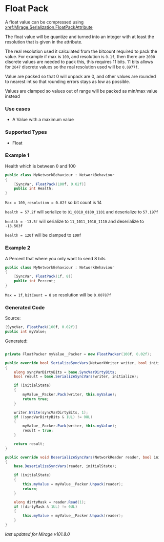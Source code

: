 # Float Pack

A float value can be compressed using <xref:Mirage.Serialization.FloatPackAttribute> 

The float value will be quantize and turned into an integer with at least the resolution that is given in the attribute.

The real resolution used it calculated from the bitcount required to pack the value. For example if max is `100`, and resolution is `0.1f`, then there are `2000` discrete values are needed to pack this, this requires 11 bits. 11 bits allows for `2047` discrete values so the real resolution used will be `0.0977f`.

Value are packed so that 0 will unpack are 0, and other values are rounded to nearest int so that rounding errors stays as low as possible.

Values are clamped so values out of range will be packed as min/max value instead

### Use cases

- A Value with a maximum value

### Supported Types

- Float

### Example 1

Health which is between 0 and 100

```cs
public class MyNetworkBehaviour : NetworkBehaviour 
{
    [SyncVar, FloatPack(100f, 0.02f)]
    public int Health;
}
```

`Max = 100`, `resolution = 0.02f` so bit count is 14

`health = 57.2f` will serialize to `01_0010_0100_1101` and deserialize to `57.197f`

`health = -13.5f` will serialize to `11_1011_1010_1110` and deserialize to `-13.503f`

`health = 120f` will be clamped to `100f`


### Example 2

A Percent that where you only want to send 8 bits

```cs
public class MyNetworkBehaviour : NetworkBehaviour 
{
    [SyncVar, FloatPack(1f, 8)]
    public int Percent;
}
```

`Max = 1f`, `bitCount = 8` so resolution will be `0.00787f`

### Generated Code

Source:
```cs 
[SyncVar, FloatPack(100f, 0.02f)]
public int myValue;
```

Generated:
```cs

private FloatPacker myValue__Packer = new FloatPacker(100f, 0.02f);

public override bool SerializeSyncVars(NetworkWriter writer, bool initialState)
{
    ulong syncVarDirtyBits = base.SyncVarDirtyBits;
    bool result = base.SerializeSyncVars(writer, initialize);

    if (initialState) 
    {
        myValue__Packer.Pack(writer, this.myValue);
        return true;
    }

    writer.Write(syncVarDirtyBits, 1);
    if ((syncVarDirtyBits & 1UL) != 0UL)
    {
        myValue__Packer.Pack(writer, this.myValue);
        result = true;
    }

    return result;
}

public override void DeserializeSyncVars(NetworkReader reader, bool initialState)
{
    base.DeserializeSyncVars(reader, initialState);

    if (initialState)
    {
        this.myValue = myValue__Packer.Unpack(reader);
        return;
    }

    ulong dirtyMask = reader.Read(1);
    if ((dirtyMask & 1UL) != 0UL)
    {
        this.myValue = myValue__Packer.Unpack(reader);
    }
}
```

*last updated for Mirage v101.8.0*